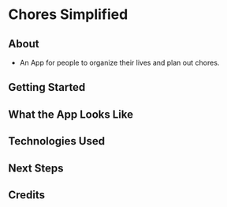 # Chores Simplified

## About
- An App for people to organize their lives and plan out chores.

## Getting Started

## What the App Looks Like

## Technologies Used

## Next Steps

## Credits
